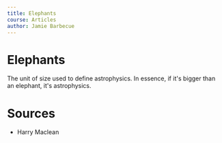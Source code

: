 ```yaml
---
title: Elephants
course: Articles
author: Jamie Barbecue
---
```

Elephants
====

The unit of size used to define astrophysics. In essence, if it's bigger than an elephant, it's astrophysics.

Sources
====

- Harry Maclean
